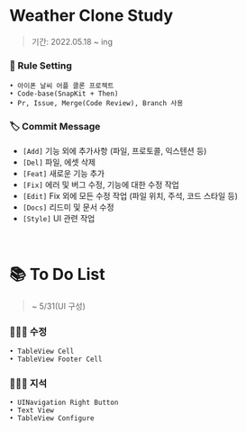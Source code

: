 # Weather Clone Study
> 기간: 2022.05.18 ~ ing  

### 📌 Rule Setting
    • 아이폰 날씨 어플 클론 프로젝트
    • Code-base(SnapKit + Then)
    • Pr, Issue, Merge(Code Review), Branch 사용

### 🏷 Commit Message
- `[Add]` 기능 외에 추가사항 (파일, 프로토콜, 익스텐션 등)  
- `[Del]` 파일, 에셋 삭제
- `[Feat]` 새로운 기능 추가
- `[Fix]` 에러 및 버그 수정, 기능에 대한 수정 작업
- `[Edit]` Fix 외에 모든 수정 작업 (파일 위치, 주석, 코드 스타일 등)
- `[Docs]` 리드미 및 문서 수정
- `[Style]` UI 관련 작업

<br>

# 📚 To Do List
> ~ 5/31(UI 구성)
### 👩🏻‍💻 수정 
    • TableView Cell
    • TableView Footer Cell

### 🧑🏻‍💻 지석 
    • UINavigation Right Button
    • Text View
    • TableView Configure
